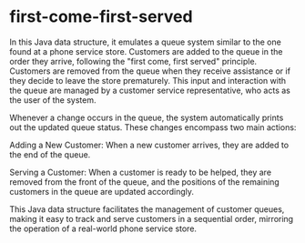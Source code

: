 # first-come-first-served
In this Java data structure, it emulates a queue system similar to the one found at a phone service store. Customers are added to the queue in the order they arrive, following the "first come, first served" principle. Customers are removed from the queue when they receive assistance or if they decide to leave the store prematurely. This input and interaction with the queue are managed by a customer service representative, who acts as the user of the system.

Whenever a change occurs in the queue, the system automatically prints out the updated queue status. These changes encompass two main actions:

Adding a New Customer: When a new customer arrives, they are added to the end of the queue.

Serving a Customer: When a customer is ready to be helped, they are removed from the front of the queue, and the positions of the remaining customers in the queue are updated accordingly.

This Java data structure facilitates the management of customer queues, making it easy to track and serve customers in a sequential order, mirroring the operation of a real-world phone service store.
